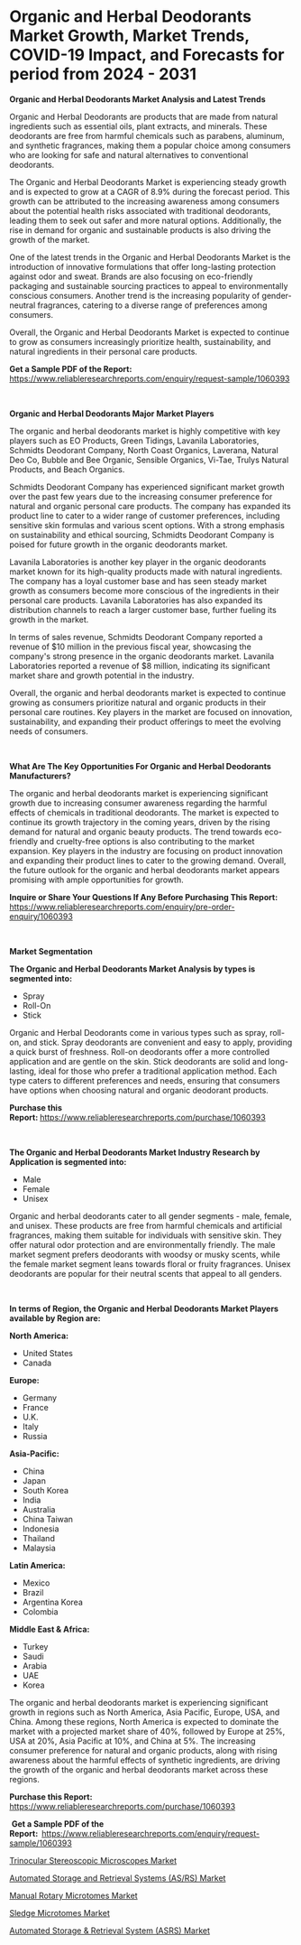 <p><h1>Organic and Herbal Deodorants Market Growth, Market Trends, COVID-19 Impact, and Forecasts for period from 2024 - 2031</h1></p><p><strong>Organic and Herbal Deodorants Market Analysis and Latest Trends</strong></p>
<p><p>Organic and Herbal Deodorants are products that are made from natural ingredients such as essential oils, plant extracts, and minerals. These deodorants are free from harmful chemicals such as parabens, aluminum, and synthetic fragrances, making them a popular choice among consumers who are looking for safe and natural alternatives to conventional deodorants.</p><p>The Organic and Herbal Deodorants Market is experiencing steady growth and is expected to grow at a CAGR of 8.9% during the forecast period. This growth can be attributed to the increasing awareness among consumers about the potential health risks associated with traditional deodorants, leading them to seek out safer and more natural options. Additionally, the rise in demand for organic and sustainable products is also driving the growth of the market.</p><p>One of the latest trends in the Organic and Herbal Deodorants Market is the introduction of innovative formulations that offer long-lasting protection against odor and sweat. Brands are also focusing on eco-friendly packaging and sustainable sourcing practices to appeal to environmentally conscious consumers. Another trend is the increasing popularity of gender-neutral fragrances, catering to a diverse range of preferences among consumers.</p><p>Overall, the Organic and Herbal Deodorants Market is expected to continue to grow as consumers increasingly prioritize health, sustainability, and natural ingredients in their personal care products.</p></p>
<p><strong>Get a Sample PDF of the Report:&nbsp;</strong> <a href="https://www.reliableresearchreports.com/enquiry/request-sample/1060393">https://www.reliableresearchreports.com/enquiry/request-sample/1060393</a></p>
<p>&nbsp;</p>
<p><strong>Organic and Herbal Deodorants Major Market Players</strong></p>
<p><p>The organic and herbal deodorants market is highly competitive with key players such as EO Products, Green Tidings, Lavanila Laboratories, Schmidts Deodorant Company, North Coast Organics, Laverana, Natural Deo Co, Bubble and Bee Organic, Sensible Organics, Vi-Tae, Trulys Natural Products, and Beach Organics.</p><p>Schmidts Deodorant Company has experienced significant market growth over the past few years due to the increasing consumer preference for natural and organic personal care products. The company has expanded its product line to cater to a wider range of customer preferences, including sensitive skin formulas and various scent options. With a strong emphasis on sustainability and ethical sourcing, Schmidts Deodorant Company is poised for future growth in the organic deodorants market.</p><p>Lavanila Laboratories is another key player in the organic deodorants market known for its high-quality products made with natural ingredients. The company has a loyal customer base and has seen steady market growth as consumers become more conscious of the ingredients in their personal care products. Lavanila Laboratories has also expanded its distribution channels to reach a larger customer base, further fueling its growth in the market.</p><p>In terms of sales revenue, Schmidts Deodorant Company reported a revenue of $10 million in the previous fiscal year, showcasing the company's strong presence in the organic deodorants market. Lavanila Laboratories reported a revenue of $8 million, indicating its significant market share and growth potential in the industry.</p><p>Overall, the organic and herbal deodorants market is expected to continue growing as consumers prioritize natural and organic products in their personal care routines. Key players in the market are focused on innovation, sustainability, and expanding their product offerings to meet the evolving needs of consumers.</p></p>
<p>&nbsp;</p>
<p><strong>What Are The Key Opportunities For Organic and Herbal Deodorants Manufacturers?</strong></p>
<p><p>The organic and herbal deodorants market is experiencing significant growth due to increasing consumer awareness regarding the harmful effects of chemicals in traditional deodorants. The market is expected to continue its growth trajectory in the coming years, driven by the rising demand for natural and organic beauty products. The trend towards eco-friendly and cruelty-free options is also contributing to the market expansion. Key players in the industry are focusing on product innovation and expanding their product lines to cater to the growing demand. Overall, the future outlook for the organic and herbal deodorants market appears promising with ample opportunities for growth.</p></p>
<p><strong>Inquire or Share Your Questions If Any Before Purchasing This Report:</strong> <a href="https://www.reliableresearchreports.com/enquiry/pre-order-enquiry/1060393">https://www.reliableresearchreports.com/enquiry/pre-order-enquiry/1060393</a></p>
<p>&nbsp;</p>
<p><strong>Market Segmentation</strong></p>
<p><strong>The Organic and Herbal Deodorants Market Analysis by types is segmented into:</strong></p>
<p><ul><li>Spray</li><li>Roll-On</li><li>Stick</li></ul></p>
<p><p>Organic and Herbal Deodorants come in various types such as spray, roll-on, and stick. Spray deodorants are convenient and easy to apply, providing a quick burst of freshness. Roll-on deodorants offer a more controlled application and are gentle on the skin. Stick deodorants are solid and long-lasting, ideal for those who prefer a traditional application method. Each type caters to different preferences and needs, ensuring that consumers have options when choosing natural and organic deodorant products.</p></p>
<p><strong>Purchase this Report:&nbsp;</strong><a href="https://www.reliableresearchreports.com/purchase/1060393">https://www.reliableresearchreports.com/purchase/1060393</a></p>
<p>&nbsp;</p>
<p><strong>The Organic and Herbal Deodorants Market Industry Research by Application is segmented into:</strong></p>
<p><ul><li>Male</li><li>Female</li><li>Unisex</li></ul></p>
<p><p>Organic and herbal deodorants cater to all gender segments - male, female, and unisex. These products are free from harmful chemicals and artificial fragrances, making them suitable for individuals with sensitive skin. They offer natural odor protection and are environmentally friendly. The male market segment prefers deodorants with woodsy or musky scents, while the female market segment leans towards floral or fruity fragrances. Unisex deodorants are popular for their neutral scents that appeal to all genders.</p></p>
<p>&nbsp;</p>
<p><strong>In terms of Region, the Organic and Herbal Deodorants Market Players available by Region are:</strong></p>
<p>
    <p> <strong> North America: </strong>
        <ul>
            <li>United States</li>
            <li>Canada</li>
        </ul>
        </p> 
    <p> <strong> Europe: </strong>
        <ul>
            <li>Germany</li>
            <li>France</li>
            <li>U.K.</li>
            <li>Italy</li>
            <li>Russia</li>
        </ul>
        </p> 
    <p> <strong> Asia-Pacific: </strong>
        <ul>
            <li>China</li>
            <li>Japan</li>
            <li>South Korea</li>
            <li>India</li>
            <li>Australia</li>
            <li>China Taiwan</li>
            <li>Indonesia</li>
            <li>Thailand</li>
            <li>Malaysia</li>
        </ul>
        </p> 
    <p> <strong> Latin America: </strong>
        <ul>
            <li>Mexico</li>
            <li>Brazil</li>
            <li>Argentina Korea</li>
            <li>Colombia</li>
        </ul>
        </p> 
    <p> <strong> Middle East & Africa: </strong>
        <ul>
            <li>Turkey</li>
            <li>Saudi</li>
            <li>Arabia</li>
            <li>UAE</li>
            <li>Korea</li>
        </ul>
    </p>
    </p>
<p><p>The organic and herbal deodorants market is experiencing significant growth in regions such as North America, Asia Pacific, Europe, USA, and China. Among these regions, North America is expected to dominate the market with a projected market share of 40%, followed by Europe at 25%, USA at 20%, Asia Pacific at 10%, and China at 5%. The increasing consumer preference for natural and organic products, along with rising awareness about the harmful effects of synthetic ingredients, are driving the growth of the organic and herbal deodorants market across these regions.</p></p>
<p><strong>Purchase this Report: </strong><a href="https://www.reliableresearchreports.com/purchase/1060393">https://www.reliableresearchreports.com/purchase/1060393</a></p>
<p>&nbsp;<strong>Get a Sample PDF of the Report:&nbsp;&nbsp;</strong><a href="https://www.reliableresearchreports.com/enquiry/request-sample/1060393">https://www.reliableresearchreports.com/enquiry/request-sample/1060393</a></p>
<p><strong></strong></p>
<p><p><a href="https://medium.com/p/7ce4d0043c19/edit">Trinocular Stereoscopic Microscopes Market</a></p><p><a href="https://issuu.com/reportprime-2/docs/automated-storage-and-retrieval-systems-asrs-marke">Automated Storage and Retrieval Systems (AS/RS) Market</a></p><p><a href="https://medium.com/p/77e17246f453/edit">Manual Rotary Microtomes Market</a></p><p><a href="https://medium.com/p/9cdb744b270d/edit">Sledge Microtomes Market</a></p><p><a href="https://issuu.com/reportprime-2/docs/automated-storage-retrieval-system-asrs-market-siz">Automated Storage & Retrieval System (ASRS) Market</a></p></p>